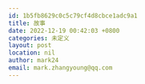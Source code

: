 ```yaml
---
id: 1b5fb8629c0c5c79cf4d8cbce1adc9a1
title: 故事
date: 2022-12-19 00:42:03 +0800
categories: 未定义
layout: post
location: nil
author: mark24
email: mark.zhangyoung@qq.com
---
```

  